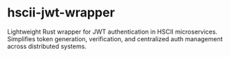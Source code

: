 # hscii-jwt-wrapper
Lightweight Rust wrapper for JWT authentication in HSCII microservices. Simplifies token generation, verification, and centralized auth management across distributed systems.
